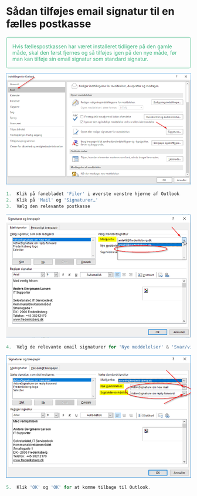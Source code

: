# Sådan tilføjes email signatur til en fælles postkasse 

<p style="color: #41B883; border: 1px solid #41B883; border-radius:5px; padding: 1rem;">Hvis fællespostkassen har været installeret tidligere på den gamle måde, skal den først fjernes og så tilføjes igen på den nye måde, før man kan tilføje sin email signatur som standard signatur.</p>

![](email_signatur1.png)
```js
1.	Klik på fanebladet 'Filer' i øverste venstre hjørne af Outlook
2.	Klik på 'Mail' og 'Signaturer…'
3.	Vælg den relevante postkasse
```

![](email_signatur2.png)
```js
4.	Vælg de relevante email signaturer for 'Nye meddelelser' & 'Svar/videresendelser'
```

![](email_signatur3.png)
```js
5.	Klik 'OK' og 'OK' for at komme tilbage til Outlook.
```